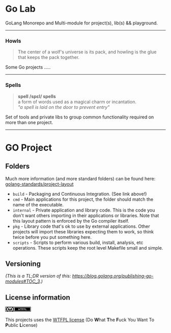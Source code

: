 # Go Lab

GoLang Monorepo and Multi-module for project(s), lib(s) && playground.

<hr>

### Howls


>The center of a wolf's universe is its pack, and howling is the glue that keeps the pack together.


Some Go projects …..

<hr>


### Spells

>__spell /spɛl/ spells__
><br>a form of words used as a magical charm or incantation.
><br>*"a spell is laid on the door to prevent entry"*

Set of tools and private libs to group common functionality required on more than one project.

<hr>

# GO Project



## Folders
Much more information (and more standard folders) can be found here: [golang-standards/project-layout](https://github.com/golang-standards/project-layout)

* `build` - Packaging and Continuous Integration. (See link above!)
* `cmd` - Main applications for this project, the folder should match the name of the executable.
* `internal` - Private application and library code. This is the code you don't want others importing in their applications or libraries. Note that this layout pattern is enforced by the Go compiler itself.
* `pkg` - Library code that's ok to use by external applications. Other projects will import these libraries expecting them to work, so think twice before you put something here.
* `scripts` - Scripts to perform various build, install, analysis, etc operations. These scripts keep the root level Makefile small and simple.



## Versioning
*(This is a TL;DR version of this: https://blog.golang.org/publishing-go-modules#TOC_3.)*



## License information
![WTFPL](license.png)

This projects uses the [WTFPL license](http://www.wtfpl.net/)
(Do **W**hat **T**he **F**uck You Want To **P**ublic **L**icense)